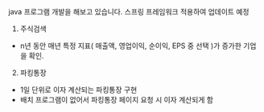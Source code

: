 java 프로그램 개발을 해보고 있습니다.
스프링 프레임워크 적용하여 업데이트 예정

1. 주식검색
 - n년 동안 매년 특정 지표( 매출액, 영업이익, 순이익, EPS 중 선택 )가 증가한 기업을 확인.
	
2. 파킹통장
 - 1일 단위로 이자 계산되는 파킹통장 구현
 - 배치 프로그램이 없어서 파킹통장 페이지 요청 시 이자 계산되게 함
